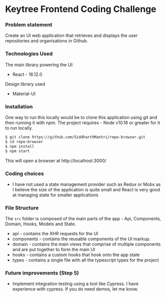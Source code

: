# Keytree Frontend Coding Challenge

### Problem statement

Create an UI web application that retrieves and displays the user repositories and organisations in Github.

### Technologies Used

The main library powering the UI:
  - React - 16.12.0

Design library used
  - Material-UI

### Installation

One way to run this locally would be to clone this application using git and then running it with npm.
The project requires - Node v10.16 or greater for it to run locally.

```sh
$ git clone https://github.com/SiddharthMantri/repo-browser.git
$ cd repo-browser
$ npm install
$ npm start
```
This will open a browser at http://localhost:3000/


### Coding choices

- I have not used a state management provider such as Redux or Mobx as I believe the size of the application is quite small and React is very good at managing state for smaller applications



### File Structure
The `src` folder is composed of the main parts of the app - Api, Components, Domain, Hooks, Models and State. 

- api - contains the XHR requests for the UI
- components - contains the reusable components of the UI markup. 
- domain - contains the main views that comprise of multiple components and are put together to form the main UI 
- hooks - contains a custom hooks that hook onto the app state
- types - contains a single file with all the typescript types for the project




### Future improvements (Step 5)
- Implement integration testing using a tool like Cypress. I have experience with cypress. If you do need demos, let me know. 

